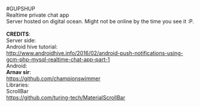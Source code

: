 #GUPSHUP<br />
Realtime private chat app  
Server hosted on digital ocean. Might not be online by the time you see it :P.  <br/>
<br />
**CREDITS**:<br/>
Server side:<br/> 
  Android hive tutorial:<br/>
  http://www.androidhive.info/2016/02/android-push-notifications-using-gcm-php-mysql-realtime-chat-app-part-1<br/>
Android:<br/>
  **Arnav sir**:<br/>
  https://github.com/championswimmer<br/>
Libraries:<br/>
  ScrollBar<br/>
  https://github.com/turing-tech/MaterialScrollBar<br/>
